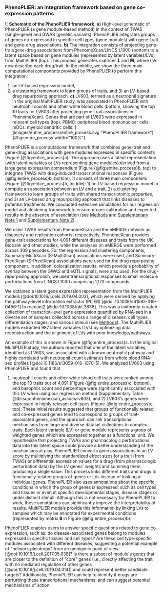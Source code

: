 ### PhenoPLIER: an integration framework based on gene co-expression patterns

![
**Schematic of the PhenoPLIER framework.**
**a)** High-level schematic of PhenoPLIER (a gene module-based method) in the context of TWAS (single-gene) and GWAS (genetic variants).
PhenoPLIER integrates groups of genes co-expressed in specific cell types (gene modules) with gene-trait and gene-drug associations.
**b)** The integration consists of projecting gene-trait/gene-drug associations from PhenomeXcan/LINCS L1000 (bottom) to a latent space based on gene modules (represented by latent variables/LVs) from MultiPLIER (top).
This process generates matrices $\mathbf{\hat{L}}$ and $\mathbf{\hat{M}}$, where LVs now describe each drug/trait.
In the middle, we show the three main computational components provided by PhenoPLIER to perform this integration:
1) an LV-based regression model,
2) a clustering framework to learn groups of traits,
and 3) an LV-based drug repurposing approach.
**c)** LV603, termed as a neutrophil signature in the original MultiPLIER study, was associated in PhenoPLIER with neutrophil counts and other white blood cells (bottom, showing the top 10 traits for LV603 after projecting gene-trait associations in PhenomeXcan).
Genes that are part of LV603 were expressed in relevant cell types (top).
PBMC: peripheral blood mononuclear cells;
mDCs: myeloid dendritic cells.
](images/entire_process/entire_process.svg "PhenoPLIER framework"){#fig:entire_process width="100%"}


PhenoPLIER is a computational framework that combines gene-trait and gene-drug associations with gene modules expressed in specific contexts (Figure {@fig:entire_process}a).
The approach uses a latent representation (with latent variables or LVs representing gene modules) derived from a large gene expression compendium (Figure {@fig:entire_process}b, top) to integrate TWAS with drug-induced transcriptional responses (Figure {@fig:entire_process}b, bottom).
It consists of three main components (Figure {@fig:entire_process}b, middle): 1) an LV-based regression model to compute an association between an LV and a trait, 2) a clustering framework to learn groups of traits with shared transcriptomic properties, and 3) an LV-based drug repurposing approach that links diseases to potential treatments.
We conducted extensive simulations for our regression model and clustering framework to ensure proper calibration and expected results in the absence of association (see [Methods](#sec:methods) and [Supplementary Note 1](#sm:reg:null_sim) and [Supplementary Note 2](#sm:clustering:null_sim)).


We used TWAS results from PhenomeXcan and the eMERGE network as discovery and replication cohorts, respectively.
PhenomeXcan provides gene-trait associations for 4,091 different diseases and traits from the UK Biobank and other studies, while the analyses on eMERGE were performed across 309 phecodes.
For the regression and clustering components, Summary-MultiXcan (S-MultiXcan) associations were used, and Summary-PrediXcan (S-PrediXcan) associations were used for the drug repurposing component.
In addition, colocalization results, which provide a probability of overlap between the GWAS and eQTL signals, were also used.
For the drug-repurposing approach, we used transcriptional responses to small molecule perturbations from LINCS L1000 comprising 1,170 compounds.


We obtained a latent gene expression representation from the MultiPLIER models [@doi:10.1016/j.cels.2019.04.003], which were derived by applying the pathway-level information extractor (PLIER) [@doi:10.1038/s41592-019-0456-1] to recount2 [@doi:10.1038/nbt.3838].
This was a uniformly-curated collection of transcript-level gene expression quantified by RNA-seq in a diverse set of samples collected across a range of diseases, cell types, differentiation stages, and various stimuli (see [Methods](#sec:methods:multiplier)).
The MultiPLIER models extracted 987 latent variables (LVs) by optimizing data reconstruction and the alignment of LVs with prior knowledge/pathways.


<!--  -->
An example of this is shown in Figure {@fig:entire_process}c.
In the original MultiPLIER study, the authors reported that one of the latent variables, identified as LV603, was associated with a known neutrophil pathway and highly correlated with neutrophil count estimates from whole blood RNA-seq profiles [@doi:10.1186/s13059-016-1070-5].
We analyzed LV603 using PhenoPLIER and found that
1) neutrophil counts and other white blood cell traits were ranked among the top 10 traits out of 4,091 (Figure {@fig:entire_process}c, bottom), and basophils count and percentage were significantly associated with this LV when using our regression method (Supplementary Table @tbl:sup:phenomexcan_assocs:lv603),
and 2) LV603's genes were expressed in highly relevant cell types (Figure {@fig:entire_process}c, top).
These initial results suggested that groups of functionally related and co-expressed genes tend to correspond to groups of trait-associated genes, and the approach can link transcriptional mechanisms from large and diverse dataset collections to complex traits.
Each latent variable (LV) or gene module represents a group of weighted genes which are expressed together as a functional unit.
We hypothesize that projecting TWAS and pharmacologic perturbations data into this latent space could provide a better understanding of the mechanisms at play.
PhenoPLIER converts gene associations to an LV score by multiplying the standardized effect sizes for a trait (from TWAS) or differential expression values for a drug (from pharmacologic perturbation data) by the LV genes' weights and summing them, producing a single value.
This process links different traits and drugs to functionally-related groups of genes or LVs instead of looking at individual genes.
PhenoPLIER also uses annotations about the specific conditions in which the group of genes is expressed, such as cell types and tissues or even at specific developmental stages, disease stages or under distinct stimuli.
Although this is not necessary for PhenoPLIER to work, these annotations can significantly improve the interpretability of results.
MultiPLIER models provide this information by linking LVs to samples which may be annotated for experimental conditions (represented by matrix $\mathbf{B}$ in Figure {@fig:entire_process}b).


PhenoPLIER enables users to answer specific questions related to gene co-expression, such as: do disease-associated genes belong to modules expressed in specific tissues and cell types? Are these cell type-specific modules associated with different diseases, suggesting a potential example of "network pleiotropy" from an omnigenic point of view [@doi:10.1016/j.cell.2017.05.038]? Is there a subset of module's genes that are closer to the definition of "core" genes (i.e., directly affecting the trait with no mediated regulation of other genes [@doi:10.1016/j.cell.2019.04.014]) and could represent better candidate targets? Additionally, PhenoPLIER can help to identify if drugs are perturbing these transcriptional mechanisms, and can suggest potential mechanisms of action.
